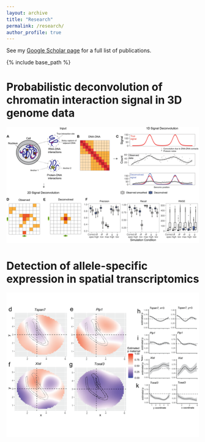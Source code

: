 ```yaml
---
layout: archive
title: "Research"
permalink: /research/
author_profile: true
---
```


See my [Google Scholar page](https://scholar.google.com/citations?user=eE655nYAAAAJ&hl=en) for a full list of publications.

{% include base_path %}


Probabilistic deconvolution of chromatin interaction signal in 3D genome data
======

![Schematic of deconvolution for 3D genome data](/images/decon-fig1.png)


Detection of allele-specific expression in spatial transcriptomics
======

![X-chromosome ASE patterns in Slide-seq](/images/spase.png)
